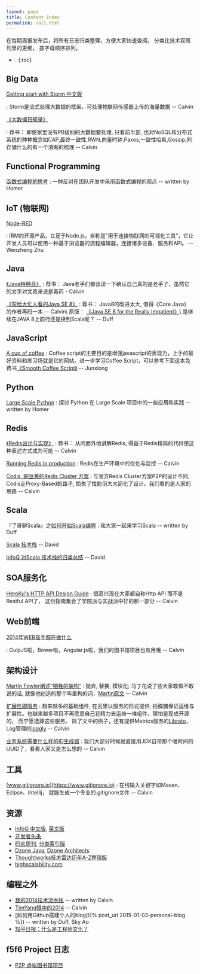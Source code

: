 ```yaml
---
layout: page
title: Content Index
permalink: /all.html
---
```



在每期周报发布后，将所有日志归类整理，方便大家快速查阅。 分类比技术双周刊里的更细， 按字母顺序排列。

- .
{:toc}


## Big Data

[Getting start with Storm 中文版](http://ifeve.com/getting-started-with-stom-index/) 

: Storm是流式处理大数据的框架，可处理物联网传感器上传的海量数据 -- Calvin

[《大数据日知录》](http://book.douban.com/subject/25984046/)

: 荐书： 即使家里没有PB级别的大数据要处理, 只看前半部, 也对NoSQL和分布式系统的种种概念如CAP,最终一致性,RWN,向量时钟,Paxos,一致性哈希,Gossip,列存储什么的有一个清晰的梳理 -- Calvin

## Functional Programming

[函数式编程的思考](http://aclisp.github.io/blog/2015/01/14/fp-thinking.html)
: 一种反对在团队开发中采用函数式编程的观点 -- written by Homer

## IoT (物联网)

[Node-RED](http://nodered.org/)

: IBM的开源产品，立足于Node.js，自称是“用于连接物联网的可视化工具”，它让开发人员可以使用一种基于浏览器的流程编辑器，连接诸多设备、服务和API。 -- Wenzheng Zhu

## Java

[《Java特种兵》](http://book.douban.com/subject/25959139/)
: 荐书： Java老手们都该读一下确认自己真的是老手了，虽然它的文字对文青来说是毒药 - Calvin

[《写给大忙人看的Java SE 8》](http://book.douban.com/subject/26274206/)
: 荐书： Java8的改进太大, 值得《Core Java》的作者再码一本 -- Calvin\\
  原版： [《Java SE 8 for the Really Impatient》](http://it-ebooks.info/book/3677/)\\
  是继续在JAVA 8上前行还是换到Scala呢？ -- Duff

## JavaScript

[A cup of coffee](http://coffeescript.org/)
: Coffee script的主要目的是增强javascript的表现力，上手的最好资料和练习场就是它的网站。进一步学习Coffee Script，可以参考下面这本免费书[《Smooth Coffee Script》](http://autotelicum.github.io/Smooth-CoffeeScript) -- Junxiong

## Python

[Large Scale Python](http://aclisp.github.io/jekyll/update/2014/12/29/large-scale-python-1.html)
: 探讨 Python 在 Large Scale 项目中的一些应用和实践 -- written by Homer

## Redis

[《Redis设计与实现》](http://book.douban.com/subject/25900156/)
: 荐书： 从内而外地讲解Redis, 得益于Redis精简的代码使这种表述方式成为可能 -- Calvin

[Running Redis in production](http://shokunin.co/blog/2014/11/11/operational_redis.html)
: Redis在生产环境中的优化与监控 -- Calvin

[Codis, 豌豆荚的Redis Cluster 方案](http://0xffff.me/blog/2014/11/11/codis-de-she-ji-yu-shi-xian-1/)
: 与官方Redis Cluster方案P2P的设计不同, Codis走Proxy-Based的路子, 损失了性能但大大简化了设计。我们看的是人家的思路 -- Calvin

## Scala
 
『了哥聊Scala』之[如何开始Scala编程](http://duffqiu.github.io/blog/2015/01/13/howtostartprogrammingwithscala/) 
: 和大家一起来学习Scala -- written by Duff


[Scala 技术栈](https://github.com/lauris/awesome-scala) -- David
 
[InfoQ 对Scala 技术栈的归类总结](http://www.infoq.com/cn/articles/scala-technology) -- David

## SOA服务化

[HeroKu's HTTP API Design Guide](https://github.com/interagent/http-api-design)
: 很高兴现在大家都自称Http API 而不是 Restful API了， 这份指南集合了学院派与实战派中好的那一部分 -- Calvin

## Web前端

[2014年WEB高手都在做什么](http://yafeilee.me/blogs/54995f3a6c69342f6d100000)

: GulpJS啦，Bower啦，Angular.js啦，我们的图书馆项目也有用哦  -- Calvin

## 架构设计

[Martin Fowler阐述“牺牲的架构”](http://www.infoq.com/cn/news/2014/11/sacrificial-architecture)
: 抛弃, 替换, 模块化; 马丁花说了些大家敢做不敢说的话, 就像他创造的那个叫重构的词，[Martin原文](http://martinfowler.com/bliki/SacrificialArchitecture.html) -- Calvin

[扩展性即服务](http://www.infoq.com/cn/news/2014/12/extended-service)
: 越来越多的基础组件, 在云里以服务的形式提供, 拍胸脯保证运维与扩展性。也越来越多项目不再愿意自己花精力去运维一堆组件，哪怕是现成开源的， 而宁愿选择这些服务。 除了文中的例子，还有提供Metrics服务的[Librato](https://www.librato.com)， Log管理的[loggly](https://www.loggly.com/) -- Calvin


[业务系统需要什么样的ID生成器](http://ericliang.info/what-kind-of-id-generator-we-need-in-business-systems/)
: 我们大部分时候就直接用JDK自带那个唯时间的UUID了，看看人家又是怎么想的 -- Calvin


## 工具

[www.gitignore.io](https://www.gitignore.io)
: 在线输入关键字如Maven、Eclpse、Intellij， 就能生成一个专业的.gitignore文件 -- Calvin

## 资源

- [InfoQ 中文版](http://www.infoq.com/cn/),  [英文版](http://www.infoq.com/)
- [开发者头条](http://toutiao.io/)
- [码农周刊](http://weekly.manong.io/), [分类索引版](https://github.com/nemoTyrant/manong)
- [Dzone Java](http://java.dzone.com/), [Dzone Architects](http://architects.dzone.com/)
- [Thoughtworks技术雷达历年A-Z整理版](http://www.thoughtworks.com/radar/a-z)
- [highscalability.com](http://www.highscalability.com/)


## 编程之外

- [我的2014技术流水帐](http://calvin1978.blogcn.com/articles/my2014.html) -- written by Calvin
- [TimYang眼中的2014](http://timyang.net/tao/thoughts-2014/) -- Calvin
- [如何用Github搭建个人的blog]({% post_url 2015-01-03-personal-blog %}) -- written by Duff, Sky Ao
- [知乎日报：什么是工程师文化？](http://daily.zhihu.com/story/4442333)

## f5f6 Project 日志

* [P2P 虚拟图书馆项目](/2015/01/11/booklib-1/)